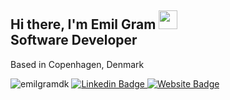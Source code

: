 
## Hi there, I'm Emil Gram <img src="https://raw.githubusercontent.com/MartinHeinz/MartinHeinz/master/wave.gif" width="30px"> <br/>Software Developer

Based in Copenhagen, Denmark<br/>

<div>
<img src="https://komarev.com/ghpvc/?username=emilgramdk&label=Profile%20views&color=0e75b6&style=flat" alt="emilgramdk" />
  
<a href="https://www.linkedin.com/in/emilgramdk/" rel="nofollow">
<img src="https://img.shields.io/badge/-LinkedIn-0e76a8?style=flat-square&amp;logo=Linkedin&amp;logoColor=white" alt="Linkedin Badge" style="max-width:100%;">
</a>

<a href="https://emilgram.dev/" rel="nofollow">
<img src="https://img.shields.io/badge/Website-3b5998?style=flat-square&amp;logo=google-chrome&amp;logoColor=white" alt="Website Badge" style="max-width:100%;">
</a>

</div>
